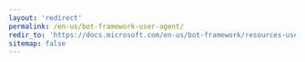 ```yaml
---
layout: 'redirect'
permalink: /en-us/bot-framework-user-agent/
redir_to: 'https://docs.microsoft.com/en-us/bot-framework/resources-user-agent'
sitemap: false
---
```

